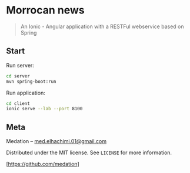 # Morrocan news 
> An Ionic - Angular application with a RESTFul webservice based on Spring



## Start

Run server:

```sh
cd server 
mvn spring-boot:run
```
Run application:

```sh
cd client 
ionic serve --lab --port 8100
```

## Meta

Medation – med.elhachimi.01@gmail.com

Distributed under the MIT license. See ``LICENSE`` for more information.

[https://github.com/medation]
